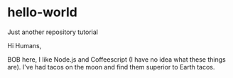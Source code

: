 
# hello-world
Just another repository tutorial

Hi Humans,

BOB here, I like Node.js and Coffeescript (I have no idea what these things are).
I've had tacos on the moon and find them superior to Earth tacos.
